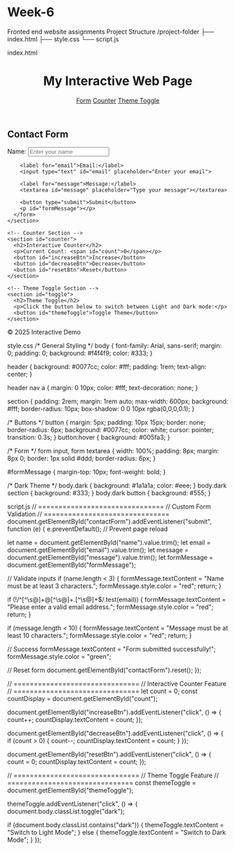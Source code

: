 # Week-6
Fronted end website assignments 
Project Structure
/project-folder
 ├── index.html
 ├── style.css
 └── script.js

index.html
<!DOCTYPE html>
<html lang="en">
<head>
  <meta charset="UTF-8">
  <meta name="viewport" content="width=device-width, initial-scale=1.0">
  <title>Interactive Web Page</title>
  <link rel="stylesheet" href="style.css">
</head>
<body>
  <header>
    <h1>My Interactive Web Page</h1>
    <nav>
      <a href="#form">Form</a>
      <a href="#counter">Counter</a>
      <a href="#toggle">Theme Toggle</a>
    </nav>
  </header>

  <main>
    <!-- Interactive Form Section -->
    <section id="form">
      <h2>Contact Form</h2>
      <form id="contactForm">
        <label for="name">Name:</label>
        <input type="text" id="name" placeholder="Enter your name">

        <label for="email">Email:</label>
        <input type="text" id="email" placeholder="Enter your email">

        <label for="message">Message:</label>
        <textarea id="message" placeholder="Type your message"></textarea>

        <button type="submit">Submit</button>
        <p id="formMessage"></p>
      </form>
    </section>

    <!-- Counter Section -->
    <section id="counter">
      <h2>Interactive Counter</h2>
      <p>Current Count: <span id="count">0</span></p>
      <button id="increaseBtn">Increase</button>
      <button id="decreaseBtn">Decrease</button>
      <button id="resetBtn">Reset</button>
    </section>

    <!-- Theme Toggle Section -->
    <section id="toggle">
      <h2>Theme Toggle</h2>
      <p>Click the button below to switch between Light and Dark mode:</p>
      <button id="themeToggle">Toggle Theme</button>
    </section>
  </main>

  <footer>
    <p>&copy; 2025 Interactive Demo</p>
  </footer>

  <script src="script.js"></script>
</body>
</html>

style.css
/* General Styling */
body {
  font-family: Arial, sans-serif;
  margin: 0;
  padding: 0;
  background: #f4f4f9;
  color: #333;
}

header {
  background: #0077cc;
  color: #fff;
  padding: 1rem;
  text-align: center;
}

header nav a {
  margin: 0 10px;
  color: #fff;
  text-decoration: none;
}

section {
  padding: 2rem;
  margin: 1rem auto;
  max-width: 600px;
  background: #fff;
  border-radius: 10px;
  box-shadow: 0 0 10px rgba(0,0,0,0.1);
}

/* Buttons */
button {
  margin: 5px;
  padding: 10px 15px;
  border: none;
  border-radius: 6px;
  background: #0077cc;
  color: white;
  cursor: pointer;
  transition: 0.3s;
}
button:hover {
  background: #005fa3;
}

/* Form */
form input, form textarea {
  width: 100%;
  padding: 8px;
  margin: 8px 0;
  border: 1px solid #ddd;
  border-radius: 6px;
}

#formMessage {
  margin-top: 10px;
  font-weight: bold;
}

/* Dark Theme */
body.dark {
  background: #1a1a1a;
  color: #eee;
}
body.dark section {
  background: #333;
}
body.dark button {
  background: #555;
}

script.js
// ===============================
// Custom Form Validation
// ===============================
document.getElementById("contactForm").addEventListener("submit", function (e) {
  e.preventDefault(); // Prevent page reload

  let name = document.getElementById("name").value.trim();
  let email = document.getElementById("email").value.trim();
  let message = document.getElementById("message").value.trim();
  let formMessage = document.getElementById("formMessage");

  // Validate inputs
  if (name.length < 3) {
    formMessage.textContent = "Name must be at least 3 characters.";
    formMessage.style.color = "red";
    return;
  }

  if (!/^[^\s@]+@[^\s@]+\.[^\s@]+$/.test(email)) {
    formMessage.textContent = "Please enter a valid email address.";
    formMessage.style.color = "red";
    return;
  }

  if (message.length < 10) {
    formMessage.textContent = "Message must be at least 10 characters.";
    formMessage.style.color = "red";
    return;
  }

  // Success
  formMessage.textContent = "Form submitted successfully!";
  formMessage.style.color = "green";

  // Reset form
  document.getElementById("contactForm").reset();
});

// ===============================
// Interactive Counter Feature
// ===============================
let count = 0;
const countDisplay = document.getElementById("count");

document.getElementById("increaseBtn").addEventListener("click", () => {
  count++;
  countDisplay.textContent = count;
});

document.getElementById("decreaseBtn").addEventListener("click", () => {
  if (count > 0) {
    count--;
    countDisplay.textContent = count;
  }
});

document.getElementById("resetBtn").addEventListener("click", () => {
  count = 0;
  countDisplay.textContent = count;
});

// ===============================
// Theme Toggle Feature
// ===============================
const themeToggle = document.getElementById("themeToggle");

themeToggle.addEventListener("click", () => {
  document.body.classList.toggle("dark");

  if (document.body.classList.contains("dark")) {
    themeToggle.textContent = "Switch to Light Mode";
  } else {
    themeToggle.textContent = "Switch to Dark Mode";
  }
});


